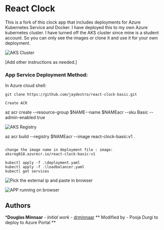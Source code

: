 # React Clock

This is a fork of this clock app that includes deployments for Azure Kubernetes Service and Docker.
I have deployed this to my own Azure kubernetes cluster. I have turned off the AKS cluster since mine is a student account. So you can only see the images or clone it and use it for your own deployment.



![AKS Cluster](https://cs210032001def6664e.blob.core.windows.net/pdurgiimages/AKS_cluster.png?sp=r&st=2023-12-03T04:42:49Z&se=2023-12-03T12:42:49Z&spr=https&sv=2022-11-02&sr=b&sig=eQG5KVe5x2ELVjAkDSaAxF0tQLpGGcn5tM%2BjT5rGMsY%3D)



[Add other instructions as needed.]



### App Service Deployment Method:

In Azure cloud shell:

```
git clone https://github.com/jaydestro/react-clock-basic.git

Create ACR
```
az acr create --resource-group $NAME--name $NAMEacr --sku Basic --admin-enabled true

![AKS Registry](https://cs210032001def6664e.blob.core.windows.net/pdurgiimages/container_registry.png?sp=r&st=2023-12-03T05:10:30Z&se=2023-12-03T13:10:30Z&spr=https&sv=2022-11-02&sr=b&sig=vyCPKHgpKtLOsvNoy%2F4BLHZtq0SFU%2BATItI8vIZas%2FU%3D)

az acr build  --registry $NAMEacr --image react-clock-basic:v1 .
```

change the image name in deployment file : image: aksreg018.azurecr.io/react-clock-basic:v1

kubectl apply -f .\deployment.yaml
kubectl apply -f .\loadbalancer.yaml
kubectl get services
```
![Pick the external ip and paste in browser](https://cs210032001def6664e.blob.core.windows.net/pdurgiimages/manifests_to_run.png?sp=r&st=2023-12-03T05:14:58Z&se=2023-12-03T13:14:58Z&spr=https&sv=2022-11-02&sr=b&sig=5xV9gQG2cXOoUiUwr9cReO3TOAPxkVRgyaxW40Ebe6o%3D)


![APP running on browser](https://cs210032001def6664e.blob.core.windows.net/pdurgiimages/App%20on%20browser.png?sp=r&st=2023-12-03T05:16:38Z&se=2023-12-03T13:16:38Z&spr=https&sv=2022-11-02&sr=b&sig=BFQZWCVi3Jy6LY1OgURtvlxIGR4pnKoBXnq2rCwCArk%3D)


## Authors

***Douglas Minnaar** - *Initial work* - [drminnaar](https://github.com/drminnaar)
** Modified by - Pooja Durgi to deploy to Azure Portal **

